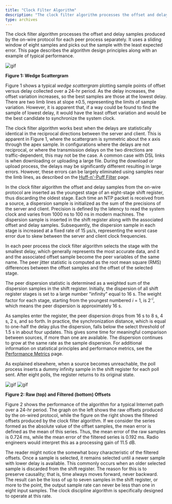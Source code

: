 ```yaml
---
title: "Clock Filter Algorithm"
description: "The clock filter algorithm processes the offset and delay samples produced by the on-wire protocol for each peer process separately. It uses a sliding window of eight samples and picks out the sample with the least expected error. This page describes the algorithm design principles along with an example of typical performance."
type: archives
---
```


The clock filter algorithm processes the offset and delay samples produced by the on-wire protocol for each peer process separately. It uses a sliding window of eight samples and picks out the sample with the least expected error. This page describes the algorithm design principles along with an example of typical performance.

![gif](/documentation/pic/flt5.gif)

**Figure 1: Wedge Scattergram**

Figure 1 shows a typical _wedge scattergram_ plotting sample points of offset versus delay collected over a 24-hr period. As the delay increases, the offset variation increases, so the best samples are those at the lowest delay. There are two limb lines at slope ±0.5, representing the limits of sample variation. However, it is apparent that, if a way could be found to find the sample of lowest delay, it would have the least offset variation and would be the best candidate to synchronize the system clock.

The clock filter algorithm works best when the delays are statistically identical in the reciprocal directions between the server and client. This is apparent in Figure 1, where the scattergram is symmetric about the x axis through the apex sample. In configurations where the delays are not reciprocal, or where the transmission delays on the two directions are traffic-dependent, this may not be the case. A common case with DSL links is when downloading or uploading a large file. During the download or upload process, the delays may be significantly different resulting in large errors. However, these errors can be largely eliminated using samples near the limb lines, as described on the [Huff-n'-Puff Filter](/documentation/4.2.8-series/huffpuff/) page.

In the clock filter algorithm the offset and delay samples from the on-wire protocol are inserted as the youngest stage of an eight-stage shift register, thus discarding the oldest stage. Each time an NTP packet is received from a source, a dispersion sample is initialized as the sum of the precisions of the server and client. Precision is defined by the latency to read the system clock and varies from 1000 ns to 100 ns in modern machines. The dispersion sample is inserted in the shift register along with the associated offset and delay samples. Subsequently, the dispersion sample in each stage is increased at a fixed rate of 15 μs/s, representing the worst case error due to skew between the server and client clock frequencies.

In each peer process the clock filter algorithm selects the stage with the smallest delay, which generally represents the most accurate data, and it and the associated offset sample become the peer variables of the same name. The peer jitter statistic is computed as the root mean square (RMS) differences between the offset samples and the offset of the selected stage.

The peer dispersion statistic is determined as a weighted sum of the dispersion samples in the shift register. Initially, the dispersion of all shift register stages is set to a large number "infinity" equal to 16 s. The weight factor for each stage, starting from the youngest numbered _i_ = 1, is 2<sup>-_i_</sup>, which means the peer dispersion is approximately 16 s.

As samples enter the register, the peer dispersion drops from 16 s to 8 s, 4 s, 2 s, and so forth. In practice, the synchronization distance, which is equal to one-half the delay plus the dispersion, falls below the select threshold of 1.5 s in about four updates. This gives some time for meaningful comparison between sources, if more than one are available. The dispersion continues to grow at the same rate as the sample dispersion. For additional information on statistical principles and performance metrics, see the [Performance Metrics](/documentation/4.2.8-series/stats/) page.

As explained elsewhere, when a source becomes unreachable, the poll process inserts a dummy infinity sample in the shift register for each poll sent. After eight polls, the register returns to its original state.

![gif](/documentation/pic/flt1.gif)
![gif](/documentation/pic/flt2.gif)

**Figure 2: Raw (top) and Filtered (bottom) Offsets**

Figure 2 shows the performance of the algorithm for a typical Internet path over a 24-hr period. The graph on the left shows the raw offsets produced by the on-wired protocol, while the figure on the right shows the filtered offsets produced by the clock filter algorithm. If we consider the series formed as the absolute value of the offset samples, the mean error is defined as the mean of this series. Thus, the mean error of the raw samples is 0.724 ms, while the mean error of the filtered series is 0.192 ms. Radio engineers would interpret this as a processing gain of 11.5 dB.

The reader might notice the somewhat boxy characteristic of the filtered offsets. Once a sample is selected, it remains selected until a newer sample with lower delay is available. This commonly occurs when an older selected sample is discarded from the shift register. The reason for this is to preserve causality; that is, time always moves forward, never backward. The result can be the loss of up to seven samples in the shift register, or more to the point, the output sample rate can never be less than one in eight input samples. The clock discipline algorithm is specifically designed to operate at this rate.
